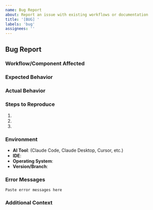 ```yaml
---
name: Bug Report
about: Report an issue with existing workflows or documentation
title: '[BUG] '
labels: 'bug'
assignees: ''
---
```


## Bug Report

### Workflow/Component Affected
<!-- Which workflow, guide, or component has the issue? -->

### Expected Behavior
<!-- What should happen? -->

### Actual Behavior
<!-- What actually happens? -->

### Steps to Reproduce
<!-- Detailed steps to reproduce the issue -->
1. 
2. 
3. 

### Environment
<!-- Your development environment -->
- **AI Tool**: (Claude Code, Claude Desktop, Cursor, etc.)
- **IDE**: 
- **Operating System**: 
- **Version/Branch**: 

### Error Messages
<!-- Any error messages, logs, or screenshots -->
```
Paste error messages here
```

### Additional Context
<!-- Any other relevant information -->